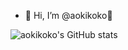- 👋 Hi, I’m @aokikoko👋
<!-- - 👋👋👋👋👋👋👋👋👋👋👋👋👋👋👋👋👋👋👋👋👋 -->
![aokikoko's GitHub stats](https://github-readme-stats.vercel.app/api?username=aokikoko&theme=nightowl&show_icons=true)

<!---
aokikoko/aokikoko is a ✨ special ✨ repository because its `README.md` (this file) appears on your GitHub profile.
You can click the Preview link to take a look at your changes.
--->
